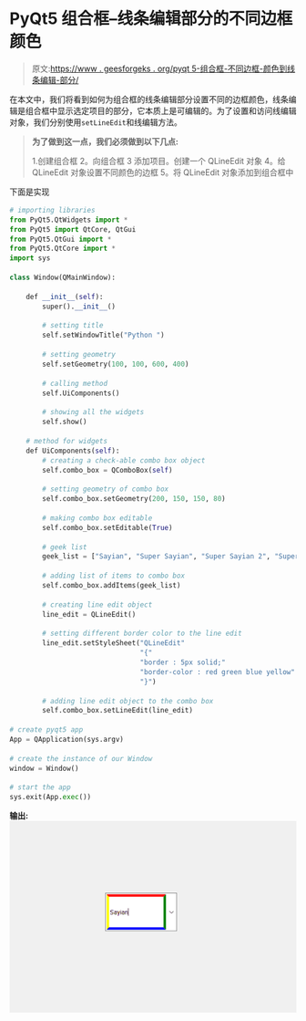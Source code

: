 # PyQt5 组合框–线条编辑部分的不同边框颜色

> 原文:[https://www . geesforgeks . org/pyqt 5-组合框-不同边框-颜色到线条编辑-部分/](https://www.geeksforgeeks.org/pyqt5-combo-box-different-border-color-to-lineedit-part/)

在本文中，我们将看到如何为组合框的线条编辑部分设置不同的边框颜色，线条编辑是组合框中显示选定项目的部分，它本质上是可编辑的。为了设置和访问线编辑对象，我们分别使用`setLineEdit`和线编辑方法。

> **为了做到这一点，我们必须做到以下几点:**
> 
> 1.创建组合框
> 2。向组合框
> 3 添加项目。创建一个 QLineEdit 对象
> 4。给 QLineEdit 对象设置不同颜色的边框
> 5。将 QLineEdit 对象添加到组合框中

下面是实现

```py
# importing libraries
from PyQt5.QtWidgets import * 
from PyQt5 import QtCore, QtGui
from PyQt5.QtGui import * 
from PyQt5.QtCore import * 
import sys

class Window(QMainWindow):

    def __init__(self):
        super().__init__()

        # setting title
        self.setWindowTitle("Python ")

        # setting geometry
        self.setGeometry(100, 100, 600, 400)

        # calling method
        self.UiComponents()

        # showing all the widgets
        self.show()

    # method for widgets
    def UiComponents(self):
        # creating a check-able combo box object
        self.combo_box = QComboBox(self)

        # setting geometry of combo box
        self.combo_box.setGeometry(200, 150, 150, 80)

        # making combo box editable
        self.combo_box.setEditable(True)

        # geek list
        geek_list = ["Sayian", "Super Sayian", "Super Sayian 2", "Super Sayian B"]

        # adding list of items to combo box
        self.combo_box.addItems(geek_list)

        # creating line edit object
        line_edit = QLineEdit()

        # setting different border color to the line edit
        line_edit.setStyleSheet("QLineEdit"
                                "{"
                                "border : 5px solid;"
                                "border-color : red green blue yellow"
                                "}")

        # adding line edit object to the combo box
        self.combo_box.setLineEdit(line_edit)

# create pyqt5 app
App = QApplication(sys.argv)

# create the instance of our Window
window = Window()

# start the app
sys.exit(App.exec())
```

**输出:**
![](img/d14cb1db0fc0f35018bfbfa2f3f45244.png)